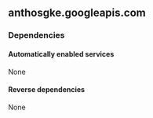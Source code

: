 ## anthosgke.googleapis.com

### Dependencies

#### Automatically enabled services

None

#### Reverse dependencies

None
